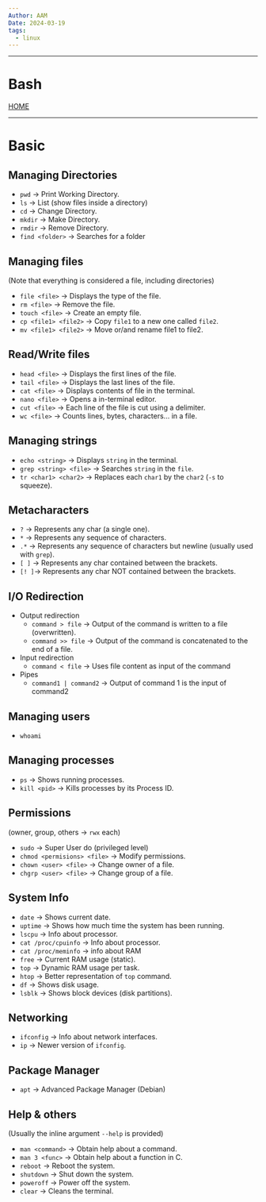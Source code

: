 ```yaml
---
Author: AAM
Date: 2024-03-19
tags:
  - linux
---
```


---
# Bash

[HOME](/README.md)

---
# Basic
## Managing Directories
- `pwd` → Print Working Directory.
- `ls` → List (show files inside a directory)
- `cd` → Change Directory.
- `mkdir` → Make Directory.
- `rmdir` → Remove Directory.
- `find <folder>` → Searches for a folder

## Managing files
(Note that everything is considered a file, including directories)

- `file <file>` → Displays the type of the file.
- `rm <file>` → Remove the file.
- `touch <file>` → Create an empty file.
- `cp <file1> <file2>` → Copy `file1` to a new one called `file2`.
- `mv <file1> <file2>` → Move or/and rename file1 to file2.

## Read/Write files
- `head <file>` → Displays the first lines of the file.
- `tail <file>` → Displays the last lines of the file.
- `cat <file>` → Displays contents of file in the terminal.
- `nano <file>` → Opens a in-terminal editor.
- `cut <file>` → Each line of the file is cut using a delimiter.
- `wc <file>` → Counts lines, bytes, characters... in a file.
## Managing strings
- `echo <string>` → Displays `string` in the terminal.
- `grep <string> <file>` → Searches `string` in the `file`.
- `tr <char1> <char2>` → Replaces each `char1` by the `char2` (`-s` to squeeze).

## Metacharacters
- `?` → Represents any char (a single one).
- `*` → Represents any sequence of characters.
- `.*` → Represents any sequence of characters but newline (usually used with `grep`).
- `[ ]` → Represents any char contained between the brackets.
- `[! ]`→ Represents any char NOT contained between the brackets.

## I/O Redirection
- Output redirection
	- `command > file` → Output of the command is written to a file (overwritten).
	- `command >> file` → Output of the command is concatenated to the end of a file.
- Input redirection
	- `command < file` → Uses file content as input of the command
- Pipes
	- `command1 | command2` → Output of command 1 is the input of command2
## Managing users
- `whoami`

## Managing processes

- `ps` → Shows running processes.
- `kill <pid>` → Kills processes by its Process ID.
## Permissions
(owner, group, others → `rwx` each)
- `sudo` → Super User do (privileged level)
- `chmod <permisions> <file>` → Modify permissions.
- `chown <user> <file>` → Change owner of a file.
- `chgrp <user> <file>` → Change group of a file.

## System Info

- `date` → Shows current date.
- `uptime` → Shows how much time the system has been running.
- `lscpu` → Info about processor.
- `cat /proc/cpuinfo` → Info about processor.
- `cat /proc/meminfo` → info about RAM
- `free` → Current RAM usage (static).
- `top` → Dynamic RAM usage per task.
- `htop` → Better representation of `top` command.
- `df` → Shows disk usage.
- `lsblk` → Shows block devices (disk partitions).

## Networking
- `ifconfig` → Info about network interfaces.
- `ip` → Newer version of `ifconfig`.

## Package Manager
- `apt` → Advanced Package Manager (Debian)

## Help & others

(Usually the inline argument `--help` is provided)

- `man <command>` → Obtain help about a command.
- `man 3 <func>` → Obtain help about a function in C.
- `reboot` → Reboot the system.
- `shutdown` → Shut down the system.
- `poweroff` → Power off the system.
- `clear` → Cleans the terminal.
